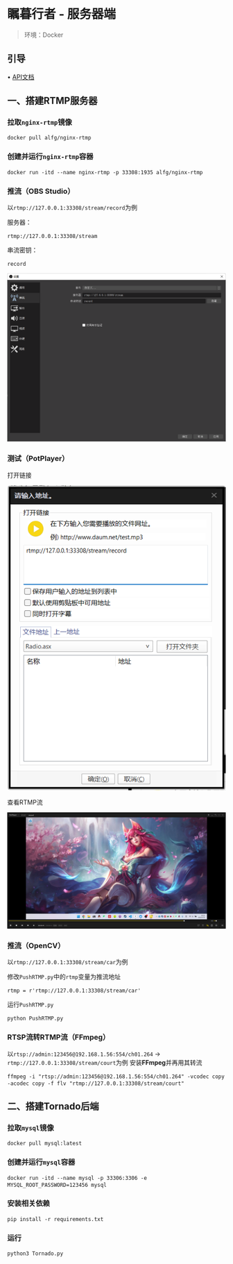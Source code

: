 # 瞩暮行者 - 服务器端
> 环境：Docker

## 引导
• [API文档](https://github.com/XayahSuSuSu/Server-Guardian/wiki)

## 一、搭建RTMP服务器
### 拉取`nginx-rtmp`镜像
```
docker pull alfg/nginx-rtmp
```

### 创建并运行`nginx-rtmp`容器
```
docker run -itd --name nginx-rtmp -p 33308:1935 alfg/nginx-rtmp
```

### 推流（OBS Studio）
以`rtmp://127.0.0.1:33308/stream/record`为例

服务器：
```
rtmp://127.0.0.1:33308/stream
```

串流密钥：
```
record
```

![推流设置](images/推流设置.png "推流设置")

### 测试（PotPlayer）
打开链接

![测试0](images/测试0.png "测试0")

查看RTMP流

![测试1](images/测试1.png "测试1")

### 推流（OpenCV）
以`rtmp://127.0.0.1:33308/stream/car`为例

修改`PushRTMP.py`中的`rtmp`变量为推流地址
```
rtmp = r'rtmp://127.0.0.1:33308/stream/car'
```

运行`PushRTMP.py`
```
python PushRTMP.py
```

### RTSP流转RTMP流（FFmpeg）
以`rtsp://admin:123456@192.168.1.56:554/ch01.264` → `rtmp://127.0.0.1:33308/stream/court`为例
安装**FFmpeg**并再用其转流

```
ffmpeg -i "rtsp://admin:123456@192.168.1.56:554/ch01.264" -vcodec copy -acodec copy -f flv "rtmp://127.0.0.1:33308/stream/court"
```

## 二、搭建Tornado后端
### 拉取`mysql`镜像
```
docker pull mysql:latest
```

### 创建并运行`mysql`容器
```
docker run -itd --name mysql -p 33306:3306 -e MYSQL_ROOT_PASSWORD=123456 mysql
```

### 安装相关依赖
```
pip install -r requirements.txt
```

### 运行
```
python3 Tornado.py
```